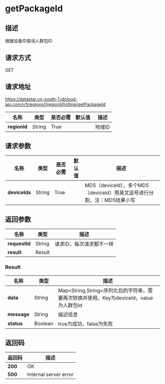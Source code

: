 # getPackageId


## 描述
根据设备ID查询人群包ID

## 请求方式
GET

## 请求地址
https://datastar.cn-south-1.jdcloud-api.com/v1/regions/{regionId}/dmp/getPackageId

|名称|类型|是否必需|默认值|描述|
|---|---|---|---|---|
|**regionId**|String|True| |地域ID|

## 请求参数
|名称|类型|是否必需|默认值|描述|
|---|---|---|---|---|
|**deviceIds**|String|True| |MD5（deviceId），多个MD5（deviceId）用英文逗号进行分割，注：MD5结果小写|


## 返回参数
|名称|类型|描述|
|---|---|---|
|**requestId**|String|请求ID，每次请求都不一样|
|**result**|Result| |

### Result
|名称|类型|描述|
|---|---|---|
|**data**|String|Map<String,String>序列化后的字符串，需要再次转换并使用。Key为deviceId，value为人群包Id|
|**message**|String|描述信息|
|**status**|Boolean|true为成功，false为失败|

## 返回码
|返回码|描述|
|---|---|
|**200**|OK|
|**500**|Internal server error|
